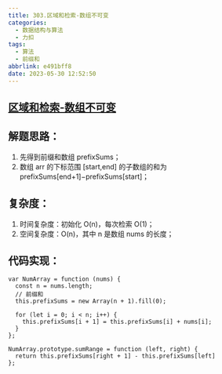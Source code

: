 ```yaml
---
title: 303.区域和检索-数组不可变
categories:
  - 数据结构与算法
  - 力扣
tags:
  - 算法
  - 前缀和
abbrlink: e491bff8
date: 2023-05-30 12:52:50
---
```

## [区域和检索-数组不可变](https://leetcode.cn/problems/range-sum-query-immutable/)

## 解题思路：
1. 先得到前缀和数组 prefixSums；
2. 数组 arr 的下标范围 [start,end] 的子数组的和为 prefixSums[end+1]−prefixSums[start]；

## 复杂度：
1. 时间复杂度：初始化 O(n)，每次检索 O(1)；
2. 空间复杂度：O(n)，其中 n 是数组 nums 的长度；

## 代码实现：
```JS
var NumArray = function (nums) {
  const n = nums.length;
  // 前缀和
  this.prefixSums = new Array(n + 1).fill(0);

  for (let i = 0; i < n; i++) {
    this.prefixSums[i + 1] = this.prefixSums[i] + nums[i];
  }
};

NumArray.prototype.sumRange = function (left, right) {
  return this.prefixSums[right + 1] - this.prefixSums[left]
};
```
